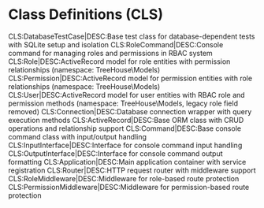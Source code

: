 # Class Definitions (CLS)

CLS:DatabaseTestCase|DESC:Base test class for database-dependent tests with SQLite setup and isolation
CLS:RoleCommand|DESC:Console command for managing roles and permissions in RBAC system
CLS:Role|DESC:ActiveRecord model for role entities with permission relationships (namespace: TreeHouse\Models)
CLS:Permission|DESC:ActiveRecord model for permission entities with role relationships (namespace: TreeHouse\Models)
CLS:User|DESC:ActiveRecord model for user entities with RBAC role and permission methods (namespace: TreeHouse\Models, legacy role field removed)
CLS:Connection|DESC:Database connection wrapper with query execution methods
CLS:ActiveRecord|DESC:Base ORM class with CRUD operations and relationship support
CLS:Command|DESC:Base console command class with input/output handling
CLS:InputInterface|DESC:Interface for console command input handling
CLS:OutputInterface|DESC:Interface for console command output formatting
CLS:Application|DESC:Main application container with service registration
CLS:Router|DESC:HTTP request router with middleware support
CLS:RoleMiddleware|DESC:Middleware for role-based route protection
CLS:PermissionMiddleware|DESC:Middleware for permission-based route protection
